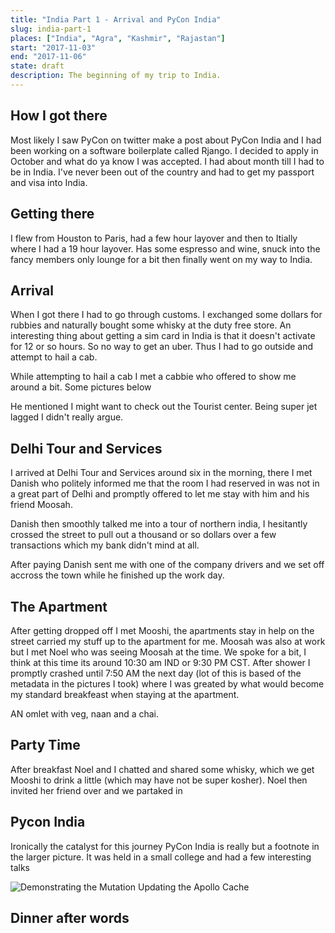 ```yaml
---
title: "India Part 1 - Arrival and PyCon India"
slug: india-part-1
places: ["India", "Agra", "Kashmir", "Rajastan"]
start: "2017-11-03"
end: "2017-11-06"
state: draft
description: The beginning of my trip to India.
---
```


## How I got there

Most likely I saw PyCon on twitter make a post about PyCon India and I had been
working on a software boilerplate called Rjango. I decided to apply in October
and what do ya know I was accepted. I had about month till I had to be in India.
I've never been out of the country and had to get my passport and visa into
India.

## Getting there

I flew from Houston to Paris, had a few hour layover and then to Itially where I
had a 19 hour layover. Has some espresso and wine, snuck into the fancy members
only lounge for a bit then finally went on my way to India.

## Arrival

When I got there I had to go through customs. I exchanged some dollars for
rubbies and naturally bought some whisky at the duty free store. An interesting
thing about getting a sim card in India is that it doesn't activate for 12 or so
hours. So no way to get an uber. Thus I had to go outside and attempt to hail a
cab.

While attempting to hail a cab I met a cabbie who offered to show me around a
bit. Some pictures below

He mentioned I might want to check out the Tourist center. Being super jet
lagged I didn't really argue.

## Delhi Tour and Services

I arrived at Delhi Tour and Services around six in the morning, there I met
Danish who politely informed me that the room I had reserved in was not in a
great part of Delhi and promptly offered to let me stay with him and his friend
Moosah.

Danish then smoothly talked me into a tour of northern india, I hesitantly
crossed the street to pull out a thousand or so dollars over a few transactions
which my bank didn't mind at all.

After paying Danish sent me with one of the company drivers and we set off
accross the town while he finished up the work day.

## The Apartment

After getting dropped off I met Mooshi, the apartments stay in help on the
street carried my stuff up to the apartment for me. Moosah was also at work but
I met Noel who was seeing Moosah at the time. We spoke for a bit, I think at
this time its around 10:30 am IND or 9:30 PM CST. After shower I promptly
crashed until 7:50 AM the next day (lot of this is based of the metadata in the
pictures I took) where I was greated by what would become my standard breakfeast
when staying at the apartment.

AN omlet with veg, naan and a chai.

## Party Time

After breakfast Noel and I chatted and shared some whisky, which we get Mooshi
to drink a little (which may have not be super kosher). Noel then invited her
friend over and we partaked in

## Pycon India

Ironically the catalyst for this journey PyCon India is really but a footnote in
the larger picture. It was held in a small college and had a few interesting
talks

![Demonstrating the Mutation Updating the Apollo Cache](PyCon_India/)

## Dinner after words
